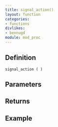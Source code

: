 ```yaml
---
title: signal_action()
layout: function
categories:
- functions
divlikes:
- bennugd
module: mod_proc
---
```


## Definition

    signal_action ( )

## Parameters

## Returns

## Example

